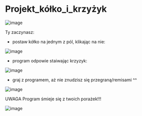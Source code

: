 # Projekt_kółko_i_krzyżyk

![image](https://user-images.githubusercontent.com/105642980/173440121-73749014-4e56-44e5-b9cf-0fcd7e849e69.png)

Ty zaczynasz:
- postaw kółko na jednym z pól, klikając na nie:

![image](https://user-images.githubusercontent.com/105642980/173440307-ba808d8c-90f3-4985-95b8-58bdd1841e61.png)

- program odpowie staiwając krzyzyk:

![image](https://user-images.githubusercontent.com/105642980/173440607-dd4cf063-49ce-4d70-9179-918a711cc69e.png)

- graj z programem, aż nie znudzisz się przegraną/remisami ^^

![image](https://user-images.githubusercontent.com/105642980/173441033-c378a6f5-6c43-4435-96a7-8a354816ee99.png)

UWAGA 
Program śmieje się z twoich porażek!!! 

![image](https://user-images.githubusercontent.com/105642980/173440902-8d8bc05f-c69e-4e69-b6ea-8a1227a34ec7.png)
